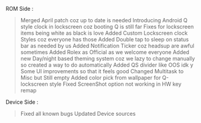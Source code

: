 ROM Side :
> Merged April patch coz up to date is needed
> Introducing Android Q style clock in lockscreen coz booting Q is still far
> Fixes for lockscreen items being white as black is love
> Added Custom Lockscreen clock Styles coz everyone has those
> Added Double tap to sleep on status bar as needed by us
> Added Notification Ticker coz headsup are awful sometimes
> Added Rolex as Official as we welcome everyone
> Added new Day/night based theming system coz we lazy to change manually so created a way to do automatically
> Added QS divider like OOS idk y
> Some UI improvements so that it feels good
> Changed Multitask to Misc but Still empty 
> Added color pick from wallpaper for Q-lockscreen style
> Fixed ScreenShot option not working in HW key remap

Device Side :
> Fixed all known bugs
> Updated Device sources
